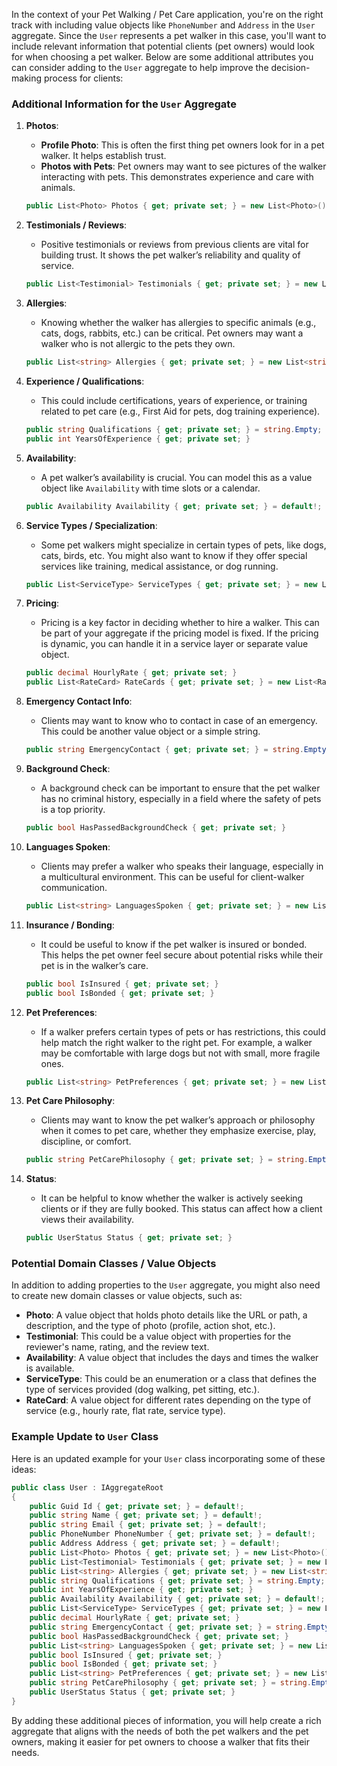 In the context of your Pet Walking / Pet Care application, you're on the right track with including value objects like `PhoneNumber` and `Address` in the `User` aggregate. Since the `User` represents a pet walker in this case, you'll want to include relevant information that potential clients (pet owners) would look for when choosing a pet walker. Below are some additional attributes you can consider adding to the `User` aggregate to help improve the decision-making process for clients:

### Additional Information for the `User` Aggregate

1. **Photos**:
   - **Profile Photo**: This is often the first thing pet owners look for in a pet walker. It helps establish trust.
   - **Photos with Pets**: Pet owners may want to see pictures of the walker interacting with pets. This demonstrates experience and care with animals.
   
   ```csharp
   public List<Photo> Photos { get; private set; } = new List<Photo>();
   ```

2. **Testimonials / Reviews**:
   - Positive testimonials or reviews from previous clients are vital for building trust. It shows the pet walker’s reliability and quality of service.
   
   ```csharp
   public List<Testimonial> Testimonials { get; private set; } = new List<Testimonial>();
   ```

3. **Allergies**:
   - Knowing whether the walker has allergies to specific animals (e.g., cats, dogs, rabbits, etc.) can be critical. Pet owners may want a walker who is not allergic to the pets they own.
   
   ```csharp
   public List<string> Allergies { get; private set; } = new List<string>();
   ```

4. **Experience / Qualifications**:
   - This could include certifications, years of experience, or training related to pet care (e.g., First Aid for pets, dog training experience).
   
   ```csharp
   public string Qualifications { get; private set; } = string.Empty;
   public int YearsOfExperience { get; private set; }
   ```

5. **Availability**:
   - A pet walker’s availability is crucial. You can model this as a value object like `Availability` with time slots or a calendar.
   
   ```csharp
   public Availability Availability { get; private set; } = default!;
   ```

6. **Service Types / Specialization**:
   - Some pet walkers might specialize in certain types of pets, like dogs, cats, birds, etc. You might also want to know if they offer special services like training, medical assistance, or dog running.
   
   ```csharp
   public List<ServiceType> ServiceTypes { get; private set; } = new List<ServiceType>();
   ```

7. **Pricing**:
   - Pricing is a key factor in deciding whether to hire a walker. This can be part of your aggregate if the pricing model is fixed. If the pricing is dynamic, you can handle it in a service layer or separate value object.
   
   ```csharp
   public decimal HourlyRate { get; private set; }
   public List<RateCard> RateCards { get; private set; } = new List<RateCard>();
   ```

8. **Emergency Contact Info**:
   - Clients may want to know who to contact in case of an emergency. This could be another value object or a simple string.
   
   ```csharp
   public string EmergencyContact { get; private set; } = string.Empty;
   ```

9. **Background Check**:
   - A background check can be important to ensure that the pet walker has no criminal history, especially in a field where the safety of pets is a top priority.
   
   ```csharp
   public bool HasPassedBackgroundCheck { get; private set; }
   ```

10. **Languages Spoken**:
    - Clients may prefer a walker who speaks their language, especially in a multicultural environment. This can be useful for client-walker communication.
    
    ```csharp
    public List<string> LanguagesSpoken { get; private set; } = new List<string>();
    ```

11. **Insurance / Bonding**:
    - It could be useful to know if the pet walker is insured or bonded. This helps the pet owner feel secure about potential risks while their pet is in the walker’s care.
    
    ```csharp
    public bool IsInsured { get; private set; }
    public bool IsBonded { get; private set; }
    ```

12. **Pet Preferences**:
    - If a walker prefers certain types of pets or has restrictions, this could help match the right walker to the right pet. For example, a walker may be comfortable with large dogs but not with small, more fragile ones.
    
    ```csharp
    public List<string> PetPreferences { get; private set; } = new List<string>();
    ```

13. **Pet Care Philosophy**:
    - Clients may want to know the pet walker’s approach or philosophy when it comes to pet care, whether they emphasize exercise, play, discipline, or comfort.
    
    ```csharp
    public string PetCarePhilosophy { get; private set; } = string.Empty;
    ```

14. **Status**:
    - It can be helpful to know whether the walker is actively seeking clients or if they are fully booked. This status can affect how a client views their availability.
    
    ```csharp
    public UserStatus Status { get; private set; }
    ```

### Potential Domain Classes / Value Objects
In addition to adding properties to the `User` aggregate, you might also need to create new domain classes or value objects, such as:

- **Photo**: A value object that holds photo details like the URL or path, a description, and the type of photo (profile, action shot, etc.).
- **Testimonial**: This could be a value object with properties for the reviewer's name, rating, and the review text.
- **Availability**: A value object that includes the days and times the walker is available.
- **ServiceType**: This could be an enumeration or a class that defines the type of services provided (dog walking, pet sitting, etc.).
- **RateCard**: A value object for different rates depending on the type of service (e.g., hourly rate, flat rate, service type).

### Example Update to `User` Class

Here is an updated example for your `User` class incorporating some of these ideas:

```csharp
public class User : IAggregateRoot
{
    public Guid Id { get; private set; } = default!;
    public string Name { get; private set; } = default!;
    public string Email { get; private set; } = default!;
    public PhoneNumber PhoneNumber { get; private set; } = default!;
    public Address Address { get; private set; } = default!;
    public List<Photo> Photos { get; private set; } = new List<Photo>();
    public List<Testimonial> Testimonials { get; private set; } = new List<Testimonial>();
    public List<string> Allergies { get; private set; } = new List<string>();
    public string Qualifications { get; private set; } = string.Empty;
    public int YearsOfExperience { get; private set; }
    public Availability Availability { get; private set; } = default!;
    public List<ServiceType> ServiceTypes { get; private set; } = new List<ServiceType>();
    public decimal HourlyRate { get; private set; }
    public string EmergencyContact { get; private set; } = string.Empty;
    public bool HasPassedBackgroundCheck { get; private set; }
    public List<string> LanguagesSpoken { get; private set; } = new List<string>();
    public bool IsInsured { get; private set; }
    public bool IsBonded { get; private set; }
    public List<string> PetPreferences { get; private set; } = new List<string>();
    public string PetCarePhilosophy { get; private set; } = string.Empty;
    public UserStatus Status { get; private set; }
}
```

By adding these additional pieces of information, you will help create a rich aggregate that aligns with the needs of both the pet walkers and the pet owners, making it easier for pet owners to choose a walker that fits their needs.